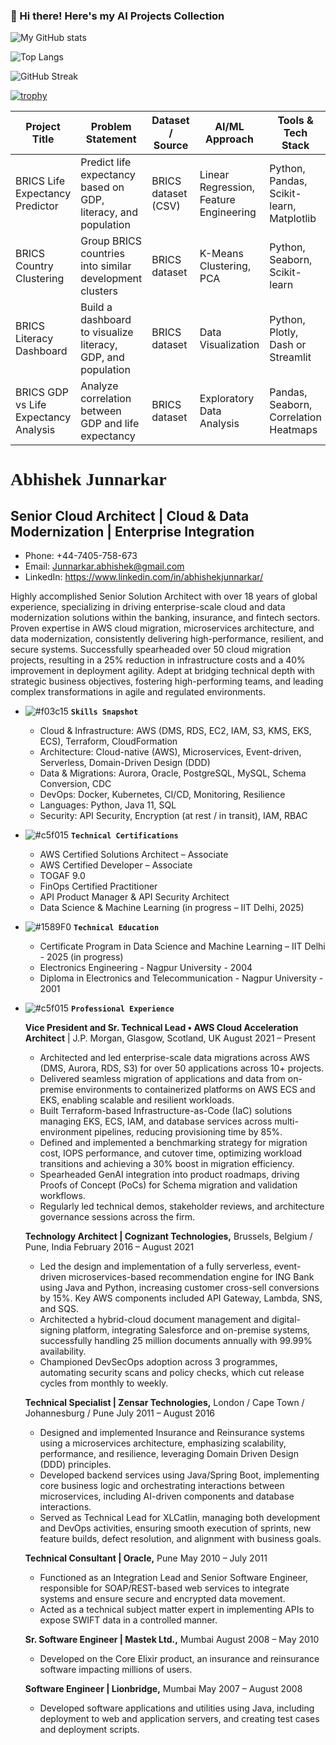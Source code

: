 ### 👋 Hi there! Here's my AI Projects Collection

![My GitHub stats](https://github-readme-stats.vercel.app/api?username=AbhishekJunnarkar&show_icons=true&theme=radical)

![Top Langs](https://github-readme-stats.vercel.app/api/top-langs/?username=AbhishekJunnarkar&layout=compact)

![GitHub Streak](https://github-readme-streak-stats.herokuapp.com/?user=AbhishekJunnarkar)

[![trophy](https://github-profile-trophy.vercel.app/?username=AbhishekJunnarkar)](https://github.com/ryo-ma/github-profile-trophy)

| Project Title                         | Problem Statement                                              | Dataset / Source    | AI/ML Approach                         | Tools & Tech Stack                       | Key Outcome                                                | GitHub Link                                                            |
| ------------------------------------- | -------------------------------------------------------------- | ------------------- | -------------------------------------- | ---------------------------------------- | ---------------------------------------------------------- | ---------------------------------------------------------------------- |
| BRICS Life Expectancy Predictor       | Predict life expectancy based on GDP, literacy, and population | BRICS dataset (CSV) | Linear Regression, Feature Engineering | Python, Pandas, Scikit-learn, Matplotlib | Model predicts life expectancy with 92% R² score           | *[GitHub](https://github.com/AbhishekJunnarkar/brics-dataset-ai-analysis/tree/main/01_life_expectancy_predictor)* |
| BRICS Country Clustering              | Group BRICS countries into similar development clusters        | BRICS dataset       | K-Means Clustering, PCA                | Python, Seaborn, Scikit-learn            | Countries grouped into 2 clusters: High vs Mid development | *[GitHub](https://github.com/AbhishekJunnarkar/brics-clustering)*      |
| BRICS Literacy Dashboard              | Build a dashboard to visualize literacy, GDP, and population   | BRICS dataset       | Data Visualization                     | Python, Plotly, Dash or Streamlit        | Interactive dashboard for data storytelling                | *[GitHub](https://github.com/AbhishekJunnarkar/brics-dashboard)*       |
| BRICS GDP vs Life Expectancy Analysis | Analyze correlation between GDP and life expectancy            | BRICS dataset       | Exploratory Data Analysis              | Pandas, Seaborn, Correlation Heatmaps    | Strong positive correlation visualized                     | *[GitHub](https://github.com/AbhishekJunnarkar/brics-gdp-analysis)*    |


# <span style="font-family: 'Lucida Console';">Abhishek Junnarkar</span>

## Senior Cloud Architect | Cloud & Data Modernization | Enterprise Integration

- Phone: +44-7405-758-673 
- Email: Junnarkar.abhishek@gmail.com 
- LinkedIn: https://www.linkedin.com/in/abhishekjunnarkar/

Highly accomplished Senior Solution Architect with over 18 years of global experience, specializing in driving enterprise-scale cloud and data modernization solutions within the banking, insurance, and fintech sectors. Proven expertise in AWS cloud migration, microservices architecture, and data modernization, consistently delivering high-performance, resilient, and secure systems. Successfully spearheaded over 50 cloud migration projects, resulting in a 25% reduction in infrastructure costs and a 40% improvement in deployment agility. Adept at bridging technical depth with strategic business objectives, fostering high-performing teams, and leading complex transformations in agile and regulated environments.


- ![#f03c15](https://via.placeholder.com/15/f03c15/000000?text=+) **`Skills Snapshot`**

    - Cloud & Infrastructure: AWS (DMS, RDS, EC2, IAM, S3, KMS, EKS, ECS), Terraform, CloudFormation
    - Architecture: Cloud-native (AWS), Microservices, Event-driven, Serverless, Domain-Driven Design (DDD)
    - Data & Migrations: Aurora, Oracle, PostgreSQL, MySQL, Schema Conversion, CDC
    - DevOps: Docker, Kubernetes, CI/CD, Monitoring, Resilience
    - Languages: Python, Java 11, SQL
    - Security: API Security, Encryption (at rest / in transit), IAM, RBAC

 
- ![#c5f015](https://via.placeholder.com/15/c5f015/000000?text=+) **`Technical Certifications`**

    - AWS Certified Solutions Architect – Associate
    - AWS Certified Developer – Associate
    - TOGAF 9.0
    - FinOps Certified Practitioner
    - API Product Manager & API Security Architect
    - Data Science & Machine Learning (in progress – IIT Delhi, 2025)

  
- ![#1589F0](https://via.placeholder.com/15/1589F0/000000?text=+) **`Technical Education`**

    - Certificate Program in Data Science and Machine Learning – IIT Delhi - 2025 (in progress)
    - Electronics Engineering - Nagpur University - 2004
    - Diploma in Electronics and Telecommunication - Nagpur University - 2001

- ![#c5f015](https://via.placeholder.com/15/c5f015/000000?text=+) **`Professional Experience`**

  **Vice President and Sr. Technical Lead • AWS Cloud Acceleration Architect** | J.P. Morgan, Glasgow, Scotland, UK August 2021 – Present

     - Architected and led enterprise-scale data migrations across AWS (DMS, Aurora, RDS, S3) for over 50 applications across 10+ projects.
     - Delivered seamless migration of applications and data from on-premise environments to containerized platforms on AWS ECS and EKS, enabling scalable and resilient workloads.
     - Built Terraform-based Infrastructure-as-Code (IaC) solutions managing EKS, ECS, IAM, and database services across multi-environment pipelines, reducing provisioning time by 85%.
     - Defined and implemented a benchmarking strategy for migration cost, IOPS performance, and cutover time, optimizing workload transitions and achieving a 30% boost in migration efficiency.
     - Spearheaded GenAI integration into product roadmaps, driving Proofs of Concept (PoCs) for Schema migration and validation workflows.
     - Regularly led technical demos, stakeholder reviews, and architecture governance sessions across the firm.
 
   **Technology Architect | Cognizant Technologies,** Brussels, Belgium / Pune, India February 2016 – August 2021

     - Led the design and implementation of a fully serverless, event-driven microservices-based recommendation engine for ING Bank using Java and Python, increasing customer cross-sell conversions by 15%. Key AWS components included API Gateway, Lambda, SNS, and SQS.
     - Architected a hybrid-cloud document management and digital-signing platform, integrating Salesforce and on-premise systems, successfully handling 25 million documents annually with 99.99% availability.
     - Championed DevSecOps adoption across 3 programmes, automating security scans and policy checks, which cut release cycles from monthly to weekly.

   **Technical Specialist | Zensar Technologies,** London / Cape Town / Johannesburg / Pune July 2011 – August 2016

     - Designed and implemented Insurance and Reinsurance systems using a microservices architecture, emphasizing scalability, performance, and resilience, leveraging Domain Driven Design (DDD) principles.
     - Developed backend services using Java/Spring Boot, implementing core business logic and orchestrating interactions between microservices, including AI-driven components and database interactions.
     - Served as Technical Lead for XLCatlin, managing both development and DevOps activities, ensuring smooth execution of sprints, new feature builds, defect resolution, and alignment with business goals.


   **Technical Consultant | Oracle,** Pune May 2010 – July 2011
    - Functioned as an Integration Lead and Senior Software Engineer, responsible for SOAP/REST-based web services to integrate systems and ensure secure and encrypted data movement.
    - Acted as a technical subject matter expert in implementing APIs to expose SWIFT data in a controlled manner.


   **Sr. Software Engineer | Mastek Ltd.,** Mumbai August 2008 – May 2010
    - Developed on the Core Elixir product, an insurance and reinsurance software impacting millions of users.

   **Software Engineer | Lionbridge,** Mumbai May 2007 – August 2008
    - Developed software applications and utilities using Java, including deployment to web and application servers, and creating test cases and deployment scripts.

